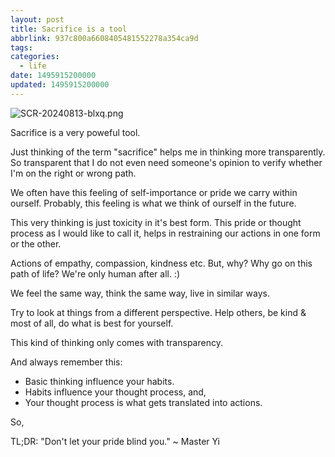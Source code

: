 ```yaml
---
layout: post
title: Sacrifice is a tool
abbrlink: 937c800a6608405481552278a354ca9d
tags:
categories:
  - life
date: 1495915200000
updated: 1495915200000
---
```


![SCR-20240813-blxq.png](/resources/abdfa8d263b24a5ea88b567e3d5c0336.png)

Sacrifice is a very poweful tool.

Just thinking of the term "sacrifice" helps me in thinking more transparently. So transparent that I do not even need someone's opinion to verify whether I'm on the right or wrong path.

We often have this feeling of self-importance or pride we carry within ourself. Probably, this feeling is what we think of ourself in the future.

This very thinking is just toxicity in it's best form.
This pride or thought process as I would like to call it, helps in restraining our actions in one form or the other.

Actions of empathy, compassion, kindness etc.
But, why? Why go on this path of life? We're only human after all. :)

We feel the same way, think the same way, live in similar ways.

Try to look at things from a different perspective.
Help others, be kind & most of all, do what is best for yourself.

This kind of thinking only comes with transparency.

And always remember this:

- Basic thinking influence your habits.
- Habits influence your thought process, and,
- Your thought process is what gets translated into actions.

So,

TL;DR: "Don't let your pride blind you." \~ Master Yi

